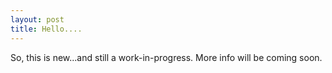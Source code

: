 ```yaml
---
layout: post
title: Hello....
---
```


So, this is new...and still a work-in-progress. More info will be coming soon.
